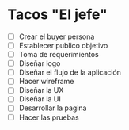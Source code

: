 # Tacos "El jefe"

- [ ] Crear el buyer persona
- [ ] Establecer publico objetivo
- [ ] Toma de requerimientos
- [ ] Diseñar logo
- [ ] Diseñar el flujo de la aplicación 
- [ ] Hacer wireframe
- [ ] Diseñar la UX
- [ ] Diseñar la UI
- [ ] Desarrollar la pagina
- [ ] Hacer las pruebas 
